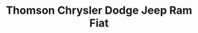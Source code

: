 ---
title: "Thomson Chrysler Dodge Jeep Ram Fiat"
url: /thomson/thomson-chrysler-dodge-jeep-ram-fiat/
shop: car
---